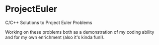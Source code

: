 ProjectEuler
============

C/C++ Solutions to Project Euler Problems

Working on these problems both as a demonstration of my coding ability and for my own enrichment (also it's kinda fun!).
